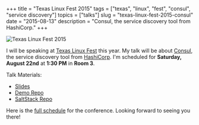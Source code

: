 +++
title = "Texas Linux Fest 2015"
tags = ["texas", "linux", "fest", "consul", "service discovery"]
topics = ["talks"]
slug = "texas-linux-fest-2015-consul"
date = "2015-08-13"
description = "Consul, the service discovery tool from HashiCorp."
+++

![Texas Linux Fest 2015](/images/tlf2015_logo.png)

I will be speaking at [Texas Linux Fest](https://2015.texaslinuxfest.org/) this year. My talk will be about [Consul](https://consul.io/), the service discovery tool from [HashiCorp](https://hashicorp.com/). I'm scheduled for **Saturday, August 22nd** at **1:30 PM** in **Room 3**.

Talk Materials:

* [Slides]({filename}/slides/Texas_Linux_Fest_2015_Consul.pdf)
* [Demo Repo](https://github.com/Linuturk/consul-demo)
* [SaltStack Repo](https://github.com/Linuturk/saltstates/tree/master/consul)

Here is the [full schedule](https://2015.texaslinuxfest.org/schedule) for the conference. Looking forward to seeing you there!
